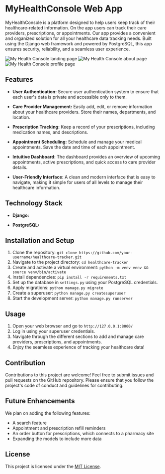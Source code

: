 # MyHealthConsole Web App

MyHealthConsole is a platform designed to help users keep track of their healthcare-related information. On the app users can track their care providers, prescriptions, or appointments. Our app provides a convenient and organized solution for all your healthcare data tracking needs. Built using the Django web framework and powered by PostgreSQL, this app ensures security, reliability, and a seamless user experience.

![My Health Console landing page](https://i.imgur.com/6gWKjwz.png)
![My Health Console about page](https://i.imgur.com/hOPRyP7.png)
![My Health Console profile page](https://i.imgur.com/zyCaohJ.png)

## Features

- **User Authentication:** Secure user authentication system to ensure that each user's data is private and accessible only to them.

- **Care Provider Management:** Easily add, edit, or remove information about your healthcare providers. Store their names, departments, and location.

- **Prescription Tracking:** Keep a record of your prescriptions, including medication names, and descriptions.

- **Appointment Scheduling:** Schedule and manage your medical appointments. Save the date and time of each appointment.

- **Intuitive Dashboard:** The dashboard provides an overview of upcoming appointments, active prescriptions, and quick access to care provider details.

- **User-Friendly Interface:** A clean and modern interface that is easy to navigate, making it simple for users of all levels to manage their healthcare information.

## Technology Stack

- **Django:**

- **PostgreSQL:**

## Installation and Setup

1. Clone the repository: `git clone https://github.com/your-username/healthcare-tracker.git`
2. Navigate to the project directory: `cd healthcare-tracker`
3. Create and activate a virtual environment: `python -m venv venv && source venv/bin/activate`
4. Install dependencies: `pip install -r requirements.txt`
5. Set up the database in `settings.py` using your PostgreSQL credentials.
6. Apply migrations: `python manage.py migrate`
7. Create a superuser: `python manage.py createsuperuser`
8. Start the development server: `python manage.py runserver`

## Usage

1. Open your web browser and go to `http://127.0.0.1:8000/`
2. Log in using your superuser credentials.
3. Navigate through the different sections to add and manage care providers, prescriptions, and appointments.
4. Enjoy the seamless experience of tracking your healthcare data!

## Contribution

Contributions to this project are welcome! Feel free to submit issues and pull requests on the GitHub repository. Please ensure that you follow the project's code of conduct and guidelines for contributing.

## Future Enhancements

We plan on adding the following features:

- A search feature
- Appointment and prescription refill reminders
- An order button for prescriptions, which connects to a pharmacy site
- Expanding the models to include more data

## License

This project is licensed under the [MIT License](LICENSE).
